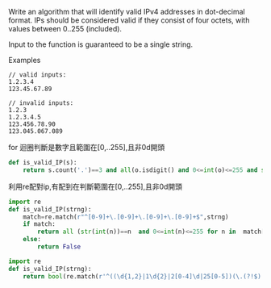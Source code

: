 Write an algorithm that will identify valid IPv4 addresses in dot-decimal format. IPs should be considered valid if they consist of four octets, with values between 0..255 (included).</br>

Input to the function is guaranteed to be a single string.</br>

Examples
```
// valid inputs:
1.2.3.4
123.45.67.89

// invalid inputs:
1.2.3
1.2.3.4.5
123.456.78.90
123.045.067.089
```

<sol> for 迴圈判斷是數字且範圍在[0,..255],且非0d開頭
```python
def is_valid_IP(s):
    return s.count('.')==3 and all(o.isdigit() and 0<=int(o)<=255 and str(int(o))==o for o in s.split('.'))
```   
<sol> 利用re配對ip,有配到在判斷範圍在[0,..255],且非0d開頭

```python 
import re
def is_valid_IP(strng):
    match=re.match(r"^[0-9]+\.[0-9]+\.[0-9]+\.[0-9]+$",strng)     
    if match:
        return all (str(int(n))==n  and 0<=int(n)<=255 for n in  match[0].split('.'))        
    else:
        return False
```

```python 
import re
def is_valid_IP(strng):
    return bool(re.match(r'^((\d{1,2}|1\d{2}|2[0-4]\d|25[0-5])(\.(?!$)|$)){4}(?=$)',strng))
 ```